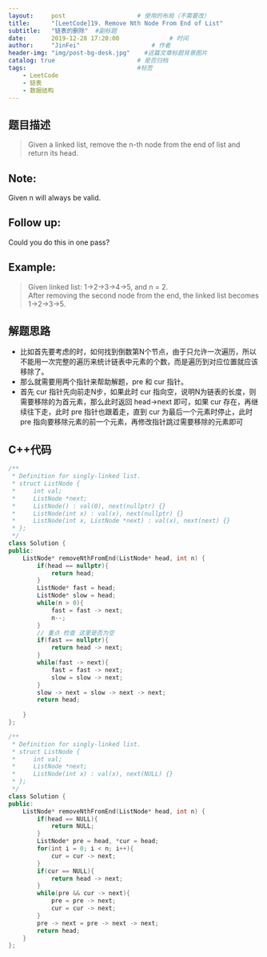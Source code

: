 ```yaml
---
layout:     post                    # 使用的布局（不需要改） 
title:      "[LeetCode]19. Remove Nth Node From End of List"               # 标题  
subtitle:   "链表的删除"  #副标题 
date:       2019-12-28 17:20:00              # 时间 
author:     "JinFei"                    # 作者 
header-img: "img/post-bg-desk.jpg"    #这篇文章标题背景图片 
catalog: true                       # 是否归档 
tags:                               #标签     
    - LeetCode 
    - 链表
    - 数据结构
---
```


## 题目描述
> Given a linked list, remove the n-th node from the end of list and return its head.

## Note:
Given n will always be valid.

## Follow up:
Could you do this in one pass?


## Example:
 
> Given linked list: 1->2->3->4->5, and n = 2. <br>
After removing the second node from the end, the linked list becomes 1->2->3->5. <br>

## 解题思路

- 比如首先要考虑的时，如何找到倒数第N个节点，由于只允许一次遍历，所以不能用一次完整的遍历来统计链表中元素的个数，而是遍历到对应位置就应该移除了。
- 那么就需要用两个指针来帮助解题，pre 和 cur 指针。
- 首先 cur 指针先向前走N步，如果此时 cur 指向空，说明N为链表的长度，则需要移除的为首元素，那么此时返回 head->next 即可，如果 cur 存在，再继续往下走，此时 pre 指针也跟着走，直到 cur 为最后一个元素时停止，此时 pre 指向要移除元素的前一个元素，再修改指针跳过需要移除的元素即可




## C++代码
```C++
/**
 * Definition for singly-linked list.
 * struct ListNode {
 *     int val;
 *     ListNode *next;
 *     ListNode() : val(0), next(nullptr) {}
 *     ListNode(int x) : val(x), next(nullptr) {}
 *     ListNode(int x, ListNode *next) : val(x), next(next) {}
 * };
 */
class Solution {
public:
    ListNode* removeNthFromEnd(ListNode* head, int n) {
        if(head == nullptr){
            return head;
        }
        ListNode* fast = head;
        ListNode* slow = head;
        while(n > 0){
            fast = fast -> next;
            n--;
        }
        // 重点 检查 这里是否为空
        if(fast == nullptr){
            return head -> next;
        }
        while(fast -> next){
            fast = fast -> next;
            slow = slow -> next;
        }
        slow -> next = slow -> next -> next;
        return head;
        
    }
};
```

```C++
/**
 * Definition for singly-linked list.
 * struct ListNode {
 *     int val;
 *     ListNode *next;
 *     ListNode(int x) : val(x), next(NULL) {}
 * };
 */
class Solution {
public:
    ListNode* removeNthFromEnd(ListNode* head, int n) {
        if(head == NULL){
            return NULL;
        }
        ListNode* pre = head, *cur = head;
        for(int i = 0; i < n; i++){
            cur = cur -> next;
        }
        if(cur == NULL){
            return head -> next;
        }
        while(pre && cur -> next){
            pre = pre -> next;
            cur = cur -> next;
        }
        pre -> next = pre -> next -> next;
        return head;
    }
};
```
